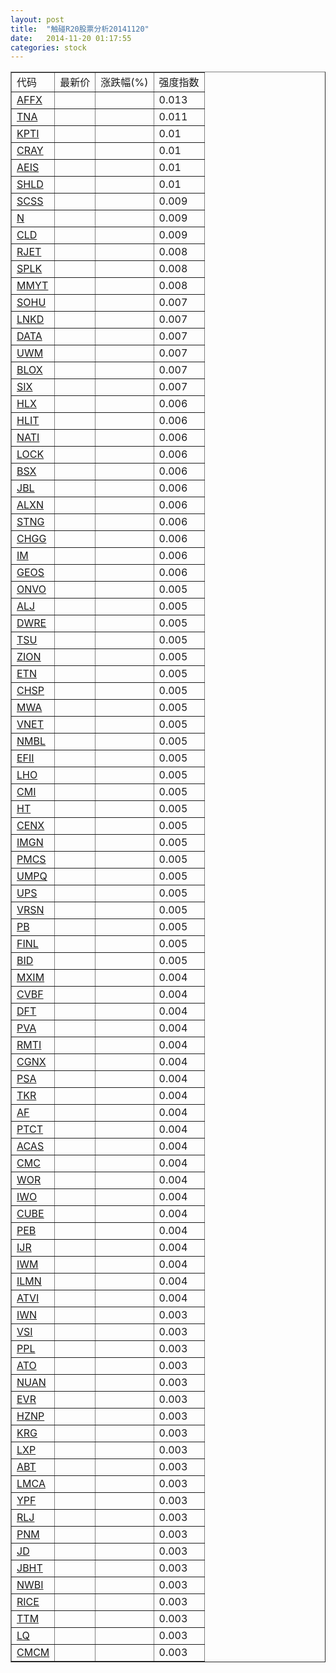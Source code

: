 ```yaml
---
layout: post
title:  "触碰R20股票分析20141120"
date:   2014-11-20 01:17:55
categories: stock
---
```

<script type="text/javascript">
var stockList = []
stockList.push('gb_affx');
stockList.push('gb_tna');
stockList.push('gb_kpti');
stockList.push('gb_cray');
stockList.push('gb_aeis');
stockList.push('gb_shld');
stockList.push('gb_scss');
stockList.push('gb_n');
stockList.push('gb_cld');
stockList.push('gb_rjet');
stockList.push('gb_splk');
stockList.push('gb_mmyt');
stockList.push('gb_sohu');
stockList.push('gb_lnkd');
stockList.push('gb_data');
stockList.push('gb_uwm');
stockList.push('gb_blox');
stockList.push('gb_six');
stockList.push('gb_hlx');
stockList.push('gb_hlit');
stockList.push('gb_nati');
stockList.push('gb_lock');
stockList.push('gb_bsx');
stockList.push('gb_jbl');
stockList.push('gb_alxn');
stockList.push('gb_stng');
stockList.push('gb_chgg');
stockList.push('gb_im');
stockList.push('gb_geos');
stockList.push('gb_onvo');
stockList.push('gb_alj');
stockList.push('gb_dwre');
stockList.push('gb_tsu');
stockList.push('gb_zion');
stockList.push('gb_etn');
stockList.push('gb_chsp');
stockList.push('gb_mwa');
stockList.push('gb_vnet');
stockList.push('gb_nmbl');
stockList.push('gb_efii');
stockList.push('gb_lho');
stockList.push('gb_cmi');
stockList.push('gb_ht');
stockList.push('gb_cenx');
stockList.push('gb_imgn');
stockList.push('gb_pmcs');
stockList.push('gb_umpq');
stockList.push('gb_ups');
stockList.push('gb_vrsn');
stockList.push('gb_pb');
stockList.push('gb_finl');
stockList.push('gb_bid');
stockList.push('gb_mxim');
stockList.push('gb_cvbf');
stockList.push('gb_dft');
stockList.push('gb_pva');
stockList.push('gb_rmti');
stockList.push('gb_cgnx');
stockList.push('gb_psa');
stockList.push('gb_tkr');
stockList.push('gb_af');
stockList.push('gb_ptct');
stockList.push('gb_acas');
stockList.push('gb_cmc');
stockList.push('gb_wor');
stockList.push('gb_iwo');
stockList.push('gb_cube');
stockList.push('gb_peb');
stockList.push('gb_ijr');
stockList.push('gb_iwm');
stockList.push('gb_ilmn');
stockList.push('gb_atvi');
stockList.push('gb_iwn');
stockList.push('gb_vsi');
stockList.push('gb_ppl');
stockList.push('gb_ato');
stockList.push('gb_nuan');
stockList.push('gb_evr');
stockList.push('gb_hznp');
stockList.push('gb_krg');
stockList.push('gb_lxp');
stockList.push('gb_abt');
stockList.push('gb_lmca');
stockList.push('gb_ypf');
stockList.push('gb_rlj');
stockList.push('gb_pnm');
stockList.push('gb_jd');
stockList.push('gb_jbht');
stockList.push('gb_nwbi');
stockList.push('gb_rice');
stockList.push('gb_ttm');
stockList.push('gb_lq');
stockList.push('gb_cmcm');
</script>

<table border="1">
 <tr>
 <td>代码</td>
  <td>最新价</td>
  <td>涨跌幅(%)</td>
 <td>强度指数</td>
</tr>
  <tr id="affx"><td><a href="http://stock.finance.sina.com.cn/usstock/quotes/AFFX.html" target="_blank">AFFX</a></td><td></td><td></td><td>0.013</td></tr>
  <tr id="tna"><td><a href="http://stock.finance.sina.com.cn/usstock/quotes/TNA.html" target="_blank">TNA</a></td><td></td><td></td><td>0.011</td></tr>
  <tr id="kpti"><td><a href="http://stock.finance.sina.com.cn/usstock/quotes/KPTI.html" target="_blank">KPTI</a></td><td></td><td></td><td>0.01</td></tr>
  <tr id="cray"><td><a href="http://stock.finance.sina.com.cn/usstock/quotes/CRAY.html" target="_blank">CRAY</a></td><td></td><td></td><td>0.01</td></tr>
  <tr id="aeis"><td><a href="http://stock.finance.sina.com.cn/usstock/quotes/AEIS.html" target="_blank">AEIS</a></td><td></td><td></td><td>0.01</td></tr>
  <tr id="shld"><td><a href="http://stock.finance.sina.com.cn/usstock/quotes/SHLD.html" target="_blank">SHLD</a></td><td></td><td></td><td>0.01</td></tr>
  <tr id="scss"><td><a href="http://stock.finance.sina.com.cn/usstock/quotes/SCSS.html" target="_blank">SCSS</a></td><td></td><td></td><td>0.009</td></tr>
  <tr id="n"><td><a href="http://stock.finance.sina.com.cn/usstock/quotes/N.html" target="_blank">N</a></td><td></td><td></td><td>0.009</td></tr>
  <tr id="cld"><td><a href="http://stock.finance.sina.com.cn/usstock/quotes/CLD.html" target="_blank">CLD</a></td><td></td><td></td><td>0.009</td></tr>
  <tr id="rjet"><td><a href="http://stock.finance.sina.com.cn/usstock/quotes/RJET.html" target="_blank">RJET</a></td><td></td><td></td><td>0.008</td></tr>
  <tr id="splk"><td><a href="http://stock.finance.sina.com.cn/usstock/quotes/SPLK.html" target="_blank">SPLK</a></td><td></td><td></td><td>0.008</td></tr>
  <tr id="mmyt"><td><a href="http://stock.finance.sina.com.cn/usstock/quotes/MMYT.html" target="_blank">MMYT</a></td><td></td><td></td><td>0.008</td></tr>
  <tr id="sohu"><td><a href="http://stock.finance.sina.com.cn/usstock/quotes/SOHU.html" target="_blank">SOHU</a></td><td></td><td></td><td>0.007</td></tr>
  <tr id="lnkd"><td><a href="http://stock.finance.sina.com.cn/usstock/quotes/LNKD.html" target="_blank">LNKD</a></td><td></td><td></td><td>0.007</td></tr>
  <tr id="data"><td><a href="http://stock.finance.sina.com.cn/usstock/quotes/DATA.html" target="_blank">DATA</a></td><td></td><td></td><td>0.007</td></tr>
  <tr id="uwm"><td><a href="http://stock.finance.sina.com.cn/usstock/quotes/UWM.html" target="_blank">UWM</a></td><td></td><td></td><td>0.007</td></tr>
  <tr id="blox"><td><a href="http://stock.finance.sina.com.cn/usstock/quotes/BLOX.html" target="_blank">BLOX</a></td><td></td><td></td><td>0.007</td></tr>
  <tr id="six"><td><a href="http://stock.finance.sina.com.cn/usstock/quotes/SIX.html" target="_blank">SIX</a></td><td></td><td></td><td>0.007</td></tr>
  <tr id="hlx"><td><a href="http://stock.finance.sina.com.cn/usstock/quotes/HLX.html" target="_blank">HLX</a></td><td></td><td></td><td>0.006</td></tr>
  <tr id="hlit"><td><a href="http://stock.finance.sina.com.cn/usstock/quotes/HLIT.html" target="_blank">HLIT</a></td><td></td><td></td><td>0.006</td></tr>
  <tr id="nati"><td><a href="http://stock.finance.sina.com.cn/usstock/quotes/NATI.html" target="_blank">NATI</a></td><td></td><td></td><td>0.006</td></tr>
  <tr id="lock"><td><a href="http://stock.finance.sina.com.cn/usstock/quotes/LOCK.html" target="_blank">LOCK</a></td><td></td><td></td><td>0.006</td></tr>
  <tr id="bsx"><td><a href="http://stock.finance.sina.com.cn/usstock/quotes/BSX.html" target="_blank">BSX</a></td><td></td><td></td><td>0.006</td></tr>
  <tr id="jbl"><td><a href="http://stock.finance.sina.com.cn/usstock/quotes/JBL.html" target="_blank">JBL</a></td><td></td><td></td><td>0.006</td></tr>
  <tr id="alxn"><td><a href="http://stock.finance.sina.com.cn/usstock/quotes/ALXN.html" target="_blank">ALXN</a></td><td></td><td></td><td>0.006</td></tr>
  <tr id="stng"><td><a href="http://stock.finance.sina.com.cn/usstock/quotes/STNG.html" target="_blank">STNG</a></td><td></td><td></td><td>0.006</td></tr>
  <tr id="chgg"><td><a href="http://stock.finance.sina.com.cn/usstock/quotes/CHGG.html" target="_blank">CHGG</a></td><td></td><td></td><td>0.006</td></tr>
  <tr id="im"><td><a href="http://stock.finance.sina.com.cn/usstock/quotes/IM.html" target="_blank">IM</a></td><td></td><td></td><td>0.006</td></tr>
  <tr id="geos"><td><a href="http://stock.finance.sina.com.cn/usstock/quotes/GEOS.html" target="_blank">GEOS</a></td><td></td><td></td><td>0.006</td></tr>
  <tr id="onvo"><td><a href="http://stock.finance.sina.com.cn/usstock/quotes/ONVO.html" target="_blank">ONVO</a></td><td></td><td></td><td>0.005</td></tr>
  <tr id="alj"><td><a href="http://stock.finance.sina.com.cn/usstock/quotes/ALJ.html" target="_blank">ALJ</a></td><td></td><td></td><td>0.005</td></tr>
  <tr id="dwre"><td><a href="http://stock.finance.sina.com.cn/usstock/quotes/DWRE.html" target="_blank">DWRE</a></td><td></td><td></td><td>0.005</td></tr>
  <tr id="tsu"><td><a href="http://stock.finance.sina.com.cn/usstock/quotes/TSU.html" target="_blank">TSU</a></td><td></td><td></td><td>0.005</td></tr>
  <tr id="zion"><td><a href="http://stock.finance.sina.com.cn/usstock/quotes/ZION.html" target="_blank">ZION</a></td><td></td><td></td><td>0.005</td></tr>
  <tr id="etn"><td><a href="http://stock.finance.sina.com.cn/usstock/quotes/ETN.html" target="_blank">ETN</a></td><td></td><td></td><td>0.005</td></tr>
  <tr id="chsp"><td><a href="http://stock.finance.sina.com.cn/usstock/quotes/CHSP.html" target="_blank">CHSP</a></td><td></td><td></td><td>0.005</td></tr>
  <tr id="mwa"><td><a href="http://stock.finance.sina.com.cn/usstock/quotes/MWA.html" target="_blank">MWA</a></td><td></td><td></td><td>0.005</td></tr>
  <tr id="vnet"><td><a href="http://stock.finance.sina.com.cn/usstock/quotes/VNET.html" target="_blank">VNET</a></td><td></td><td></td><td>0.005</td></tr>
  <tr id="nmbl"><td><a href="http://stock.finance.sina.com.cn/usstock/quotes/NMBL.html" target="_blank">NMBL</a></td><td></td><td></td><td>0.005</td></tr>
  <tr id="efii"><td><a href="http://stock.finance.sina.com.cn/usstock/quotes/EFII.html" target="_blank">EFII</a></td><td></td><td></td><td>0.005</td></tr>
  <tr id="lho"><td><a href="http://stock.finance.sina.com.cn/usstock/quotes/LHO.html" target="_blank">LHO</a></td><td></td><td></td><td>0.005</td></tr>
  <tr id="cmi"><td><a href="http://stock.finance.sina.com.cn/usstock/quotes/CMI.html" target="_blank">CMI</a></td><td></td><td></td><td>0.005</td></tr>
  <tr id="ht"><td><a href="http://stock.finance.sina.com.cn/usstock/quotes/HT.html" target="_blank">HT</a></td><td></td><td></td><td>0.005</td></tr>
  <tr id="cenx"><td><a href="http://stock.finance.sina.com.cn/usstock/quotes/CENX.html" target="_blank">CENX</a></td><td></td><td></td><td>0.005</td></tr>
  <tr id="imgn"><td><a href="http://stock.finance.sina.com.cn/usstock/quotes/IMGN.html" target="_blank">IMGN</a></td><td></td><td></td><td>0.005</td></tr>
  <tr id="pmcs"><td><a href="http://stock.finance.sina.com.cn/usstock/quotes/PMCS.html" target="_blank">PMCS</a></td><td></td><td></td><td>0.005</td></tr>
  <tr id="umpq"><td><a href="http://stock.finance.sina.com.cn/usstock/quotes/UMPQ.html" target="_blank">UMPQ</a></td><td></td><td></td><td>0.005</td></tr>
  <tr id="ups"><td><a href="http://stock.finance.sina.com.cn/usstock/quotes/UPS.html" target="_blank">UPS</a></td><td></td><td></td><td>0.005</td></tr>
  <tr id="vrsn"><td><a href="http://stock.finance.sina.com.cn/usstock/quotes/VRSN.html" target="_blank">VRSN</a></td><td></td><td></td><td>0.005</td></tr>
  <tr id="pb"><td><a href="http://stock.finance.sina.com.cn/usstock/quotes/PB.html" target="_blank">PB</a></td><td></td><td></td><td>0.005</td></tr>
  <tr id="finl"><td><a href="http://stock.finance.sina.com.cn/usstock/quotes/FINL.html" target="_blank">FINL</a></td><td></td><td></td><td>0.005</td></tr>
  <tr id="bid"><td><a href="http://stock.finance.sina.com.cn/usstock/quotes/BID.html" target="_blank">BID</a></td><td></td><td></td><td>0.005</td></tr>
  <tr id="mxim"><td><a href="http://stock.finance.sina.com.cn/usstock/quotes/MXIM.html" target="_blank">MXIM</a></td><td></td><td></td><td>0.004</td></tr>
  <tr id="cvbf"><td><a href="http://stock.finance.sina.com.cn/usstock/quotes/CVBF.html" target="_blank">CVBF</a></td><td></td><td></td><td>0.004</td></tr>
  <tr id="dft"><td><a href="http://stock.finance.sina.com.cn/usstock/quotes/DFT.html" target="_blank">DFT</a></td><td></td><td></td><td>0.004</td></tr>
  <tr id="pva"><td><a href="http://stock.finance.sina.com.cn/usstock/quotes/PVA.html" target="_blank">PVA</a></td><td></td><td></td><td>0.004</td></tr>
  <tr id="rmti"><td><a href="http://stock.finance.sina.com.cn/usstock/quotes/RMTI.html" target="_blank">RMTI</a></td><td></td><td></td><td>0.004</td></tr>
  <tr id="cgnx"><td><a href="http://stock.finance.sina.com.cn/usstock/quotes/CGNX.html" target="_blank">CGNX</a></td><td></td><td></td><td>0.004</td></tr>
  <tr id="psa"><td><a href="http://stock.finance.sina.com.cn/usstock/quotes/PSA.html" target="_blank">PSA</a></td><td></td><td></td><td>0.004</td></tr>
  <tr id="tkr"><td><a href="http://stock.finance.sina.com.cn/usstock/quotes/TKR.html" target="_blank">TKR</a></td><td></td><td></td><td>0.004</td></tr>
  <tr id="af"><td><a href="http://stock.finance.sina.com.cn/usstock/quotes/AF.html" target="_blank">AF</a></td><td></td><td></td><td>0.004</td></tr>
  <tr id="ptct"><td><a href="http://stock.finance.sina.com.cn/usstock/quotes/PTCT.html" target="_blank">PTCT</a></td><td></td><td></td><td>0.004</td></tr>
  <tr id="acas"><td><a href="http://stock.finance.sina.com.cn/usstock/quotes/ACAS.html" target="_blank">ACAS</a></td><td></td><td></td><td>0.004</td></tr>
  <tr id="cmc"><td><a href="http://stock.finance.sina.com.cn/usstock/quotes/CMC.html" target="_blank">CMC</a></td><td></td><td></td><td>0.004</td></tr>
  <tr id="wor"><td><a href="http://stock.finance.sina.com.cn/usstock/quotes/WOR.html" target="_blank">WOR</a></td><td></td><td></td><td>0.004</td></tr>
  <tr id="iwo"><td><a href="http://stock.finance.sina.com.cn/usstock/quotes/IWO.html" target="_blank">IWO</a></td><td></td><td></td><td>0.004</td></tr>
  <tr id="cube"><td><a href="http://stock.finance.sina.com.cn/usstock/quotes/CUBE.html" target="_blank">CUBE</a></td><td></td><td></td><td>0.004</td></tr>
  <tr id="peb"><td><a href="http://stock.finance.sina.com.cn/usstock/quotes/PEB.html" target="_blank">PEB</a></td><td></td><td></td><td>0.004</td></tr>
  <tr id="ijr"><td><a href="http://stock.finance.sina.com.cn/usstock/quotes/IJR.html" target="_blank">IJR</a></td><td></td><td></td><td>0.004</td></tr>
  <tr id="iwm"><td><a href="http://stock.finance.sina.com.cn/usstock/quotes/IWM.html" target="_blank">IWM</a></td><td></td><td></td><td>0.004</td></tr>
  <tr id="ilmn"><td><a href="http://stock.finance.sina.com.cn/usstock/quotes/ILMN.html" target="_blank">ILMN</a></td><td></td><td></td><td>0.004</td></tr>
  <tr id="atvi"><td><a href="http://stock.finance.sina.com.cn/usstock/quotes/ATVI.html" target="_blank">ATVI</a></td><td></td><td></td><td>0.004</td></tr>
  <tr id="iwn"><td><a href="http://stock.finance.sina.com.cn/usstock/quotes/IWN.html" target="_blank">IWN</a></td><td></td><td></td><td>0.003</td></tr>
  <tr id="vsi"><td><a href="http://stock.finance.sina.com.cn/usstock/quotes/VSI.html" target="_blank">VSI</a></td><td></td><td></td><td>0.003</td></tr>
  <tr id="ppl"><td><a href="http://stock.finance.sina.com.cn/usstock/quotes/PPL.html" target="_blank">PPL</a></td><td></td><td></td><td>0.003</td></tr>
  <tr id="ato"><td><a href="http://stock.finance.sina.com.cn/usstock/quotes/ATO.html" target="_blank">ATO</a></td><td></td><td></td><td>0.003</td></tr>
  <tr id="nuan"><td><a href="http://stock.finance.sina.com.cn/usstock/quotes/NUAN.html" target="_blank">NUAN</a></td><td></td><td></td><td>0.003</td></tr>
  <tr id="evr"><td><a href="http://stock.finance.sina.com.cn/usstock/quotes/EVR.html" target="_blank">EVR</a></td><td></td><td></td><td>0.003</td></tr>
  <tr id="hznp"><td><a href="http://stock.finance.sina.com.cn/usstock/quotes/HZNP.html" target="_blank">HZNP</a></td><td></td><td></td><td>0.003</td></tr>
  <tr id="krg"><td><a href="http://stock.finance.sina.com.cn/usstock/quotes/KRG.html" target="_blank">KRG</a></td><td></td><td></td><td>0.003</td></tr>
  <tr id="lxp"><td><a href="http://stock.finance.sina.com.cn/usstock/quotes/LXP.html" target="_blank">LXP</a></td><td></td><td></td><td>0.003</td></tr>
  <tr id="abt"><td><a href="http://stock.finance.sina.com.cn/usstock/quotes/ABT.html" target="_blank">ABT</a></td><td></td><td></td><td>0.003</td></tr>
  <tr id="lmca"><td><a href="http://stock.finance.sina.com.cn/usstock/quotes/LMCA.html" target="_blank">LMCA</a></td><td></td><td></td><td>0.003</td></tr>
  <tr id="ypf"><td><a href="http://stock.finance.sina.com.cn/usstock/quotes/YPF.html" target="_blank">YPF</a></td><td></td><td></td><td>0.003</td></tr>
  <tr id="rlj"><td><a href="http://stock.finance.sina.com.cn/usstock/quotes/RLJ.html" target="_blank">RLJ</a></td><td></td><td></td><td>0.003</td></tr>
  <tr id="pnm"><td><a href="http://stock.finance.sina.com.cn/usstock/quotes/PNM.html" target="_blank">PNM</a></td><td></td><td></td><td>0.003</td></tr>
  <tr id="jd"><td><a href="http://stock.finance.sina.com.cn/usstock/quotes/JD.html" target="_blank">JD</a></td><td></td><td></td><td>0.003</td></tr>
  <tr id="jbht"><td><a href="http://stock.finance.sina.com.cn/usstock/quotes/JBHT.html" target="_blank">JBHT</a></td><td></td><td></td><td>0.003</td></tr>
  <tr id="nwbi"><td><a href="http://stock.finance.sina.com.cn/usstock/quotes/NWBI.html" target="_blank">NWBI</a></td><td></td><td></td><td>0.003</td></tr>
  <tr id="rice"><td><a href="http://stock.finance.sina.com.cn/usstock/quotes/RICE.html" target="_blank">RICE</a></td><td></td><td></td><td>0.003</td></tr>
  <tr id="ttm"><td><a href="http://stock.finance.sina.com.cn/usstock/quotes/TTM.html" target="_blank">TTM</a></td><td></td><td></td><td>0.003</td></tr>
  <tr id="lq"><td><a href="http://stock.finance.sina.com.cn/usstock/quotes/LQ.html" target="_blank">LQ</a></td><td></td><td></td><td>0.003</td></tr>
  <tr id="cmcm"><td><a href="http://stock.finance.sina.com.cn/usstock/quotes/CMCM.html" target="_blank">CMCM</a></td><td></td><td></td><td>0.003</td></tr>
</table>
